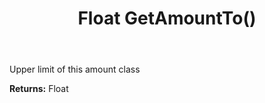 ﻿---
uid: crmscript_ref_NSAmountClassEntity_GetAmountTo
title: Float GetAmountTo()
intellisense: NSAmountClassEntity.GetAmountTo
keywords: NSAmountClassEntity, GetAmountTo
so.topic: reference
---

Upper limit of this amount class

**Returns:** Float


